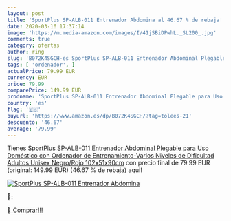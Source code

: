 ```yaml
---
layout: post
title: 'SportPlus SP-ALB-011 Entrenador Abdomina al 46.67 % de rebaja'
date: 2020-03-16 17:37:14
image: 'https://m.media-amazon.com/images/I/41jSBiDPwhL._SL200_.jpg'
comments: true
category: ofertas
author: ring
slug: 'B072K4SGCH-es SportPlus SP-ALB-011 Entrenador Abdominal Plegable para...'
tags: [ 'ordenador', ]
actualPrice: 79.99 EUR
currency: EUR
price: 79.99
comparePrice: 149.99 EUR
prodname: 'SportPlus SP-ALB-011 Entrenador Abdominal Plegable para Uso Doméstico con Ordenador de Entrenamiento-Varios Niveles de Dificultad  Adultos Unisex  Negro/Rojo  102x51x90cm'
country: 'es'
flag: '🇪🇸'
buyurl: 'https://www.amazon.es/dp/B072K4SGCH/?tag=tolees-21'
descuento: '46.67'
average: '79.99'
---
```


Tienes [SportPlus SP-ALB-011 Entrenador Abdominal Plegable para Uso Doméstico con Ordenador de Entrenamiento-Varios Niveles de Dificultad  Adultos Unisex  Negro/Rojo  102x51x90cm](https://www.amazon.es/dp/B072K4SGCH/?tag=tolees-21) con precio final de  79.99 EUR (original: 149.99 EUR) (46.67 %  de rebaja) aqui!

[![SportPlus SP-ALB-011 Entrenador Abdomina](https://m.media-amazon.com/images/I/41jSBiDPwhL._SL200_.jpg)](https://www.amazon.es/dp/B072K4SGCH/?tag=tolees-21)

🔎:


[🛒 Comprar!!!](https://www.amazon.es/dp/B072K4SGCH/?tag=tolees-21)
